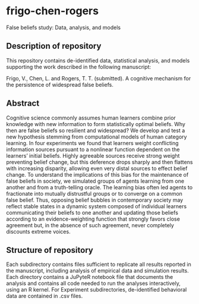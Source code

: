 # frigo-chen-rogers
 False beliefs study: Data, analysis, and models
 
 ## Description of repository
 This repository contains de-identified data, statistical analysis, and models supporting the work described in the following manuscript:
 
 Frigo, V., Chen, L. and Rogers, T. T. (submitted). A cognitive mechanism for the persistence of widespread false beliefs.
 
 ## Abstract
 
 Cognitive science commonly assumes human learners combine prior knowledge with new information to form statistically optimal beliefs. Why then are false beliefs so resilient and widespread? We develop and test a new hypothesis stemming from computational models of human category learning. In four experiments we found that learners weight conflicting information sources pursuant to a nonlinear function dependent on the learners’ initial beliefs. Highly agreeable sources receive strong weight preventing belief change, but this deference drops sharply and then flattens with increasing disparity, allowing even very distal sources to effect belief change. To understand the implications of this bias for the maintenance of false beliefs in society, we simulated groups of agents learning from one another and from a truth-telling oracle. The learning bias often led agents to fractionate into mutually distrustful groups or to converge on a common false belief. Thus, opposing belief bubbles in contemporary society may reflect stable states in a dynamic system composed of individual learners communicating their beliefs to one another and updating those beliefs according to an evidence-weighting function that strongly favors close agreement but, in the absence of such agreement, never completely discounts extreme voices.

## Structure of repository

Each subdirectory contains files sufficient to replicate all results reported in the manuscript, including analysis of empirical data and simulation results. Each directory contains a JuPyteR notebook file that documents the analysis and contains all code needed to run the analyses interactively, using an R kernel. For Experiment subdirectories, de-identified behavioral data are contained in .csv files. 
